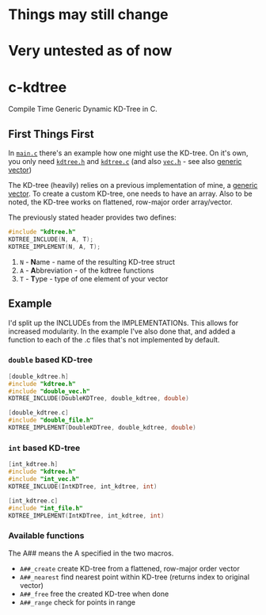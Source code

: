 # Things may still change
# Very untested as of now
# c-kdtree
Compile Time Generic Dynamic KD-Tree in C.

## First Things First
In [`main.c`](src/main.c) there's an example how one might use the KD-tree.
On it's own, you only need [`kdtree.h`](src/kdtree.h) and [`kdtree.c`](src/kdtree.c) (and also [`vec.h`](src/vec.h) - see also [generic vector](https://github.com/rphii/c-vector))

The KD-tree (heavily) relies on a previous implementation of mine, a [generic vector](https://github.com/rphii/c-vector).
To create a custom KD-tree, one needs to have an array. Also to be noted, the KD-tree works on flattened, row-major order array/vector.

The previously stated header provides two defines:

```c
#include "kdtree.h"
KDTREE_INCLUDE(N, A, T);
KDTREE_IMPLEMENT(N, A, T);
```

1. `N` - **N**ame - name of the resulting KD-tree struct
2. `A` - **A**bbreviation - of the kdtree functions
3. `T` - **T**ype - type of one element of your vector

## Example
I'd split up the INCLUDEs from the IMPLEMENTATIONs. This allows for increased modularity.
In the example I've also done that, and added a function to each of the .c files that's not implemented by default.

### `double` based KD-tree

```c
[double_kdtree.h]
#include "kdtree.h"
#include "double_vec.h"
KDTREE_INCLUDE(DoubleKDTree, double_kdtree, double)

[double_kdtree.c]
#include "double_file.h"
KDTREE_IMPLEMENT(DoubleKDTree, double_kdtree, double)
```

### `int` based KD-tree

```c
[int_kdtree.h]
#include "kdtree.h"
#include "int_vec.h"
KDTREE_INCLUDE(IntKDTree, int_kdtree, int)

[int_kdtree.c]
#include "int_file.h"
KDTREE_IMPLEMENT(IntKDTree, int_kdtree, int)
```

### Available functions
The A## means the A specified in the two macros.

- `A##_create` create KD-tree from a flattened, row-major order vector
- `A##_nearest` find nearest point within KD-tree (returns index to original vector)
- `A##_free` free the created KD-tree when done
- `A##_range` check for points in range

